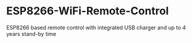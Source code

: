 # ESP8266-WiFi-Remote-Control
ESP8266 based remote control with integrated USB charger and up to 4 years stand-by time
